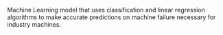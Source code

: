 Machine Learning model that uses classification and linear regression algorithms to make accurate predictions on machine failure necessary for industry machines.
